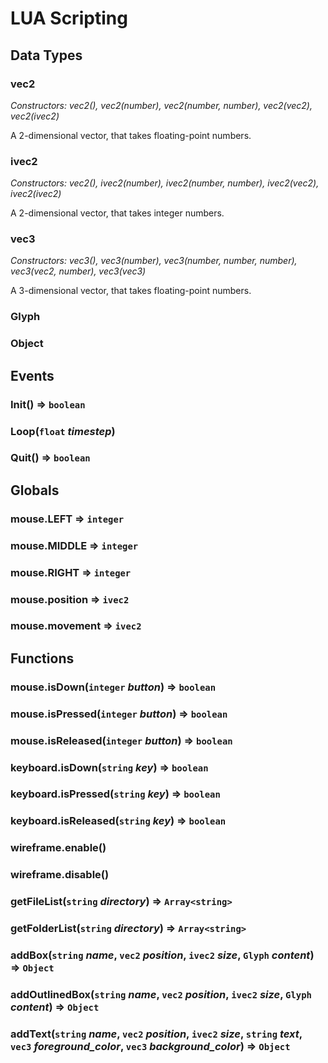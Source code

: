 LUA Scripting
=============

## Data Types

### vec2
*Constructors: vec2(), vec2(number), vec2(number, number), vec2(vec2), vec2(ivec2)*

A 2-dimensional vector, that takes floating-point numbers.

### ivec2
*Constructors: vec2(), ivec2(number), ivec2(number, number), ivec2(vec2), ivec2(ivec2)*

A 2-dimensional vector, that takes integer numbers.

### vec3
*Constructors: vec3(), vec3(number), vec3(number, number, number), vec3(vec2, number), vec3(vec3)*

A 3-dimensional vector, that takes floating-point numbers.

### Glyph

### Object

## Events

### Init() => `boolean`

### Loop(`float` _timestep_)

### Quit() => `boolean`

## Globals

### mouse.LEFT => `integer`

### mouse.MIDDLE => `integer`

### mouse.RIGHT => `integer`

### mouse.position => `ivec2`

### mouse.movement => `ivec2`

## Functions

### mouse.isDown(`integer` _button_) => `boolean`

### mouse.isPressed(`integer` _button_) => `boolean`

### mouse.isReleased(`integer` _button_) => `boolean`

### keyboard.isDown(`string` _key_) => `boolean`

### keyboard.isPressed(`string` _key_) => `boolean`

### keyboard.isReleased(`string` _key_) => `boolean`

### wireframe.enable()

### wireframe.disable()

### getFileList(`string` _directory_) => `Array<string>`

### getFolderList(`string` _directory_) => `Array<string>`

### addBox(`string` _name_, `vec2` _position_, `ivec2` _size_, `Glyph` _content_) => `Object`

### addOutlinedBox(`string` _name_, `vec2` _position_, `ivec2` _size_, `Glyph` _content_) => `Object`

### addText(`string` _name_, `vec2` _position_, `ivec2` _size_, `string` _text_, `vec3` _foreground_color_, `vec3` _background_color_) => `Object`